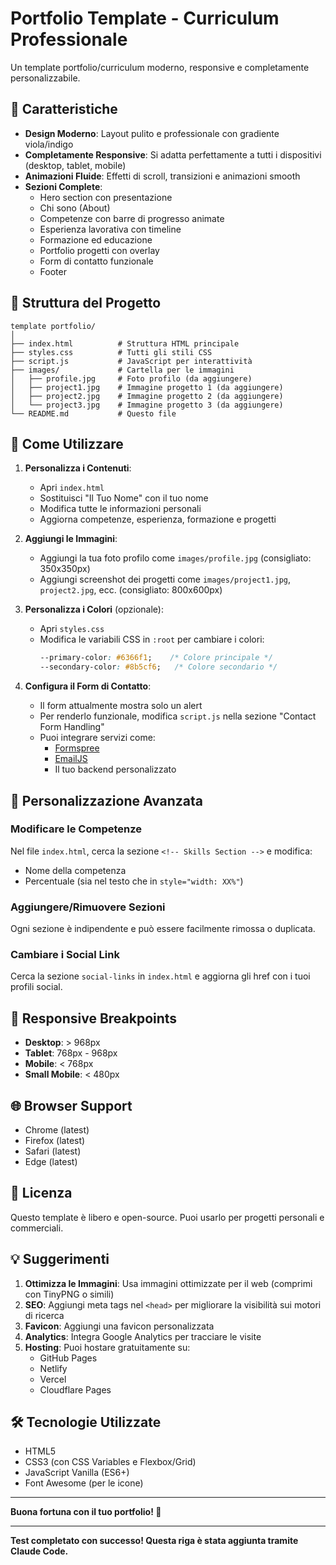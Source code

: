 # Portfolio Template - Curriculum Professionale

Un template portfolio/curriculum moderno, responsive e completamente personalizzabile.

## 🎯 Caratteristiche

- **Design Moderno**: Layout pulito e professionale con gradiente viola/indigo
- **Completamente Responsive**: Si adatta perfettamente a tutti i dispositivi (desktop, tablet, mobile)
- **Animazioni Fluide**: Effetti di scroll, transizioni e animazioni smooth
- **Sezioni Complete**:
  - Hero section con presentazione
  - Chi sono (About)
  - Competenze con barre di progresso animate
  - Esperienza lavorativa con timeline
  - Formazione ed educazione
  - Portfolio progetti con overlay
  - Form di contatto funzionale
  - Footer

## 📁 Struttura del Progetto

```
template portfolio/
│
├── index.html          # Struttura HTML principale
├── styles.css          # Tutti gli stili CSS
├── script.js           # JavaScript per interattività
├── images/             # Cartella per le immagini
│   ├── profile.jpg     # Foto profilo (da aggiungere)
│   ├── project1.jpg    # Immagine progetto 1 (da aggiungere)
│   ├── project2.jpg    # Immagine progetto 2 (da aggiungere)
│   └── project3.jpg    # Immagine progetto 3 (da aggiungere)
└── README.md           # Questo file
```

## 🚀 Come Utilizzare

1. **Personalizza i Contenuti**:
   - Apri `index.html`
   - Sostituisci "Il Tuo Nome" con il tuo nome
   - Modifica tutte le informazioni personali
   - Aggiorna competenze, esperienza, formazione e progetti

2. **Aggiungi le Immagini**:
   - Aggiungi la tua foto profilo come `images/profile.jpg` (consigliato: 350x350px)
   - Aggiungi screenshot dei progetti come `images/project1.jpg`, `project2.jpg`, ecc. (consigliato: 800x600px)

3. **Personalizza i Colori** (opzionale):
   - Apri `styles.css`
   - Modifica le variabili CSS in `:root` per cambiare i colori:
     ```css
     --primary-color: #6366f1;    /* Colore principale */
     --secondary-color: #8b5cf6;   /* Colore secondario */
     ```

4. **Configura il Form di Contatto**:
   - Il form attualmente mostra solo un alert
   - Per renderlo funzionale, modifica `script.js` nella sezione "Contact Form Handling"
   - Puoi integrare servizi come:
     - [Formspree](https://formspree.io/)
     - [EmailJS](https://www.emailjs.com/)
     - Il tuo backend personalizzato

## 🎨 Personalizzazione Avanzata

### Modificare le Competenze
Nel file `index.html`, cerca la sezione `<!-- Skills Section -->` e modifica:
- Nome della competenza
- Percentuale (sia nel testo che in `style="width: XX%"`)

### Aggiungere/Rimuovere Sezioni
Ogni sezione è indipendente e può essere facilmente rimossa o duplicata.

### Cambiare i Social Link
Cerca la sezione `social-links` in `index.html` e aggiorna gli href con i tuoi profili social.

## 📱 Responsive Breakpoints

- **Desktop**: > 968px
- **Tablet**: 768px - 968px
- **Mobile**: < 768px
- **Small Mobile**: < 480px

## 🌐 Browser Support

- Chrome (latest)
- Firefox (latest)
- Safari (latest)
- Edge (latest)

## 📝 Licenza

Questo template è libero e open-source. Puoi usarlo per progetti personali e commerciali.

## 💡 Suggerimenti

1. **Ottimizza le Immagini**: Usa immagini ottimizzate per il web (comprimi con TinyPNG o simili)
2. **SEO**: Aggiungi meta tags nel `<head>` per migliorare la visibilità sui motori di ricerca
3. **Favicon**: Aggiungi una favicon personalizzata
4. **Analytics**: Integra Google Analytics per tracciare le visite
5. **Hosting**: Puoi hostare gratuitamente su:
   - GitHub Pages
   - Netlify
   - Vercel
   - Cloudflare Pages

## 🛠️ Tecnologie Utilizzate

- HTML5
- CSS3 (con CSS Variables e Flexbox/Grid)
- JavaScript Vanilla (ES6+)
- Font Awesome (per le icone)

---

**Buona fortuna con il tuo portfolio! 🚀**

---

**Test completato con successo! Questa riga è stata aggiunta tramite Claude Code.**
